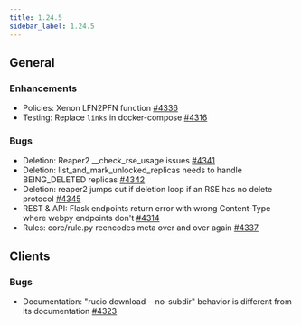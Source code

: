 ```yaml
---
title: 1.24.5
sidebar_label: 1.24.5
---
```


## General

### Enhancements

- Policies: Xenon LFN2PFN function [#4336](https://github.com/rucio/rucio/issues/4336)
- Testing: Replace `links` in docker-compose [#4316](https://github.com/rucio/rucio/issues/4316)

### Bugs

- Deletion: Reaper2 __check_rse_usage issues [#4341](https://github.com/rucio/rucio/issues/4341)
- Deletion: list_and_mark_unlocked_replicas needs to handle BEING_DELETED replicas [#4342](https://github.com/rucio/rucio/issues/4342)
- Deletion: reaper2 jumps out if deletion loop if an RSE has no delete protocol [#4345](https://github.com/rucio/rucio/issues/4345)
- REST & API: Flask endpoints return error with wrong Content-Type where webpy endpoints don't [#4314](https://github.com/rucio/rucio/issues/4314)
- Rules: core/rule.py reencodes meta over and over again [#4337](https://github.com/rucio/rucio/issues/4337)

## Clients

### Bugs

- Documentation: "rucio download --no-subdir" behavior is different from its documentation [#4323](https://github.com/rucio/rucio/issues/4323)

